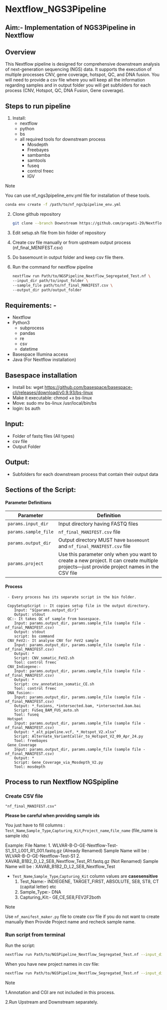 # Nextflow_NGS3Pipeline 
## Aim:- Implementation of NGS3Pipeline in Nextflow 
## Overview 
This Nextflow pipeline is designed for comprehensive downstream analysis of next-generation sequencing (NGS) data. It supports the execution of multiple processes CNV, gene coverage, hotspot, QC, and DNA fusion. You will need to provide a csv file where you will keep all the information regarding samples and in output folder you will get subfolders for each process (CNV, Hotspot, QC, DNA Fusion, Gene coverage).
## Steps to run pipeline
  1. Install:
      * nextflow
      * python
      * bs
      * all required tools for downstream process
          * Mosdepth
          * Freebayes
          * sambamba
          * samtools
          * fuseq
          * control freec
          * IGV

  > [!NOTE]
  > You can use nf_ngs3pipeline_env.yml file for installation of these tools.
  >
  > ```bash
  > conda env create -f /path/to/nf_ngs3pipeline_env.yml
  > ```

  2. Clone github repository
     ```bash
     git clone --branch Downstream https://github.com/pragati-29/Nextflow_NGS3Pipeline.git
     ```
  4. Edit setup.sh file from bin folder of repository
  5. Create csv file manually or from upstream output process (nf_final_MENIFEST.csv)
  6. Do basemount in output folder and keep csv file there.
  7. Run the command for nextflow pipeline

      ```bash
     nextflow run Path/to/NGSPipeline_Nextflow_Segregated_Test.nf \
      --input_dir path/to/input_folder \
      --sample_file path/to/nf_final_MANIFEST.csv \
      --output_dir path/output_folder
      ```

## Requirements: -
  * Nextflow
  * Python3
    * subprocess
    * pandas
    * re
    * csv
    * datetime 
  * Basespace Illumina access
  * Java (For Nextflow installation)
## Basespace installation
  * Install bs: 
      wget https://github.com/basespace/basespace-cli/releases/download/v0.9.93/bs-linux
  * Make it executable: 
      chmod +x bs-linux
  * Move: 
      sudo mv bs-linux /usr/local/bin/bs
  * login: 
      bs auth
## Input:
  * Folder of fastq files (All types)
  * csv file 
  * Output Folder
## Output:
  * Subfolders for each downstream process that contain their output data
## Sections of the Script:
#### Parameter Definitions

| Parameter           | Definition                                                                                  |
|---------------------|----------------------------------------------------------------------------------------------|
| `params.input_dir`  | Input directory having FASTQ files                                                           |
| `params.sample_file`| `nf_final_MANIFEST.csv` file                                                                 |
| `params.output_dir` | Output directory MUST have `basemount` and `nf_final_MANIFEST.csv` file                      |
| `params.project`    | Use this parameter only when you want to create a new project. It can create multiple projects—just provide project names in the CSV file |

#### Process

     - Every process has its separate script in the bin folder.

     CopySetupScript :- It copies setup file in the output directory.
        Input: "${params.output_dir}" 
        Output: stdout 
     QC:- It takes QC of sample from basespace.   
        Input: params.output_dir, params.sample_file (sample file - nf_final_MANIFEST.csv) 
        Output: stdout 
        script: bs command
     CNV_FeV2:- It analyse CNV for FeV2 sample
        Input: params.output_dir, params.sample_file (sample file - nf_final_MANIFEST.csv)
        Output: *
        Script: CNV_somatic_FeV2.sh
        Tool: control freec 
     CNV_Indiegene:- 
        Input: params.output_dir, params.sample_file (sample file - nf_final_MANIFEST.csv)
        Output: *
        Script: cnv_annotation_somatic_CE.sh
        Tool: control freec
     DNA_fusion:-
        Input: params.output_dir, params.sample_file (sample file - nf_final_MANIFEST.csv)
        Output: *_fusions, *intersected.bam, *intersected.bam.bai
        Script: FuSeq_BAM_FUS_auto.sh
        Tool: fuseq
     Hotspot
        Input: params.output_dir, params.sample_file (sample file - nf_final_MANIFEST.csv)
        Output: *_alt_pipeline.vcf, *_Hotspot_V2.xlsx"
        Script: Alternate_VariantCaller_to_Hotspot_V2_09_Apr_24.py
        Tool: freebayes
     Gene_Coverage
        Input: params.output_dir, params.sample_file (sample file - nf_final_MANIFEST.csv)
        Output: *
        Script: Gene_Coverage_via_Mosdepth_V2.py
        Tool: mosdepth

## Process to run Nextflow NGSpipline

### Create CSV file

``"nf_final_MANIFEST.csv"``

**Please be careful when providing sample ids**

You just have to fill columns : ``Test_Name``,``Sample_Type``,``Capturing_Kit``,``Project_name``,``file_name`` (file_name is sample ids)

Example:
File Name: 1. WLVAR-B-D-GE-Nextflow-Test-S1_S1_L001_R1_001.fastq.gz (Already Renamed)
              Sample Name will be : WLVAR-B-D-GE-Nextflow-Test-S1
           2. XAVAB_B1B2_D_L2_SE8_Nextflow_Test_R1.fastq.gz (Not Renamed)
              Sample Name will be : XAVAB_B1B2_D_L2_SE8_Nextflow_Test

- ``Test_Name``,``Sample_Type``,``Capturing_Kit`` column values are **casesensitive**
  1. Test_Name:- INDIEGENE, TARGET_FIRST, ABSOLUTE, SE8, ST8, CT (capital letter) etc
  2. Sample_Type:- DNA
  3. Capturing_Kit:- GE,CE,SE8,FEV2F2both

> [!NOTE] 
> Use ``nf_manifest_maker.py`` file to create csv file if you do not want to create manually then Provide Project name and recheck sample name.

### Run script from terminal

Run the script:

```bash
nextflow run Path/to/NGSPipeline_Nextflow_Segregated_Test.nf --input_dir path/to/input_folder --sample_file path/to/nf_final_MANIFEST.csv --output_dir path/output_folder
```

When you have new project names in csv file:

```bash
nextflow run Path/to/NGSPipeline_Nextflow_Segregated_Test.nf --input_dir path/to/input_folder --sample_file path/to/nf_final_MANIFEST.csv --output_dir path/output_folder --project new
```

  > [!NOTE]
  > 1.Annotation and CGI are not included in this process.
  >
  > 2.Run Upstream and Downstream separately.
